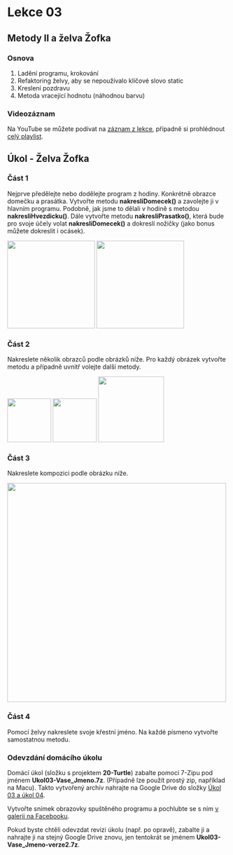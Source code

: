 Lekce 03
========

Metody II a želva Žofka
-----------------------

### Osnova

1. Ladění programu, krokování
1. Refaktoring želvy, aby se nepoužívalo klíčové slovo static
1. Kreslení pozdravu
1. Metoda vracející hodnotu (náhodnou barvu)

### Videozáznam

Na YouTube se můžete podívat na [záznam z lekce](https://www.youtube.com/watch?v=yUa4Aq46DQI),
případně si prohlédnout [celý playlist](https://www.youtube.com/playlist?list=PLUVJxzuCt9AROpKl3Hu-DvdgQV-xHaoQY).

Úkol - Želva Žofka
------------------

### Část 1

Nejprve předělejte nebo dodělejte program z hodiny. Konkrétně obrazce domečku a prasátka. Vytvořte metodu
**nakresliDomecek()** a zavolejte ji v hlavním programu. Podobně, jak jsme to dělali v hodině s metodou
**nakresliHvezdicku()**. Dále vytvořte metodu **nakresliPrasatko()**, která bude pro svoje účely volat
**nakresliDomecek()** a dokreslí nožičky (jako bonus můžete dokreslit i ocásek).

<img src="../Lekce02/ukol02-domecek.svg" height="200" />

<img src="../Lekce02/ukol02-prasatko.svg" width="200" />

### Část 2

Nakreslete několik obrazců podle obrázků níže. Pro každý obrázek vytvořte metodu a případně uvnitř volejte další
metody.

<img src="../Lekce02/ukol02-osmiuhelnik.svg" width="100" />

<img src="../Lekce02/ukol02-kolecko.svg" height="100" />

<img src="../Lekce02/ukol02-slunicko.svg" height="150" />

### Část 3

Nakreslete kompozici podle obrázku níže.

<img src="../Lekce02/ukol02-vesnice.svg" height="500" />

### Část 4

Pomocí želvy nakreslete svoje křestní jméno. Na každé písmeno vytvořte samostatnou metodu.

### Odevzdání domácího úkolu

Domácí úkol (složku s projektem **20-Turtle**) zabalte pomocí 7-Zipu pod jménem **Ukol03-Vase_Jmeno.7z**. (Případně lze
použít prostý zip, například na Macu). Takto vytvořený archív nahrajte na Google Drive do složky
[Úkol 03 a úkol 04](https://drive.google.com/drive/folders/1lHqBdzKILQ6I3k3efPp5P0Zhwvy8lQq-).

Vytvořte snímek obrazovky spuštěného programu a pochlubte se s ním
[v galerii na Facebooku](https://www.facebook.com/media/set/?set=oa.238272076845373&type=3).

Pokud byste chtěli odevzdat revizi úkolu (např. po opravě), zabalte ji a nahrajte ji na stejný Google Drive znovu, jen
tentokrát se jménem **Ukol03-Vase_Jmeno-verze2.7z**.
